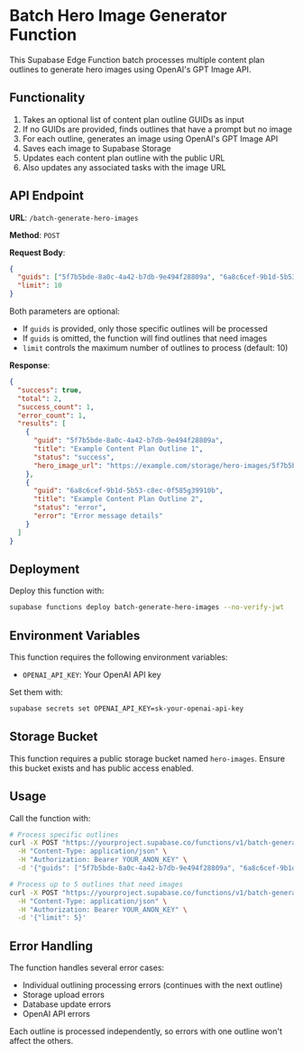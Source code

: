 # Batch Hero Image Generator Function

This Supabase Edge Function batch processes multiple content plan outlines to generate hero images using OpenAI's GPT Image API.

## Functionality

1. Takes an optional list of content plan outline GUIDs as input
2. If no GUIDs are provided, finds outlines that have a prompt but no image
3. For each outline, generates an image using OpenAI's GPT Image API
4. Saves each image to Supabase Storage
5. Updates each content plan outline with the public URL
6. Also updates any associated tasks with the image URL

## API Endpoint

**URL**: `/batch-generate-hero-images`

**Method**: `POST`

**Request Body**:
```json
{
  "guids": ["5f7b5bde-8a0c-4a42-b7db-9e494f28809a", "6a8c6cef-9b1d-5b53-c8ec-0f585g39910b"],
  "limit": 10
}
```

Both parameters are optional:
- If `guids` is provided, only those specific outlines will be processed
- If `guids` is omitted, the function will find outlines that need images
- `limit` controls the maximum number of outlines to process (default: 10)

**Response**:
```json
{
  "success": true,
  "total": 2,
  "success_count": 1,
  "error_count": 1,
  "results": [
    {
      "guid": "5f7b5bde-8a0c-4a42-b7db-9e494f28809a",
      "title": "Example Content Plan Outline 1",
      "status": "success",
      "hero_image_url": "https://example.com/storage/hero-images/5f7b5bde-8a0c-4a42-b7db-9e494f28809a.png"
    },
    {
      "guid": "6a8c6cef-9b1d-5b53-c8ec-0f585g39910b",
      "title": "Example Content Plan Outline 2",
      "status": "error",
      "error": "Error message details"
    }
  ]
}
```

## Deployment

Deploy this function with:

```bash
supabase functions deploy batch-generate-hero-images --no-verify-jwt
```

## Environment Variables

This function requires the following environment variables:

- `OPENAI_API_KEY`: Your OpenAI API key

Set them with:

```bash
supabase secrets set OPENAI_API_KEY=sk-your-openai-api-key
```

## Storage Bucket

This function requires a public storage bucket named `hero-images`. Ensure this bucket exists and has public access enabled.

## Usage

Call the function with:

```bash
# Process specific outlines
curl -X POST "https://yourproject.supabase.co/functions/v1/batch-generate-hero-images" \
  -H "Content-Type: application/json" \
  -H "Authorization: Bearer YOUR_ANON_KEY" \
  -d '{"guids": ["5f7b5bde-8a0c-4a42-b7db-9e494f28809a", "6a8c6cef-9b1d-5b53-c8ec-0f585g39910b"]}'

# Process up to 5 outlines that need images
curl -X POST "https://yourproject.supabase.co/functions/v1/batch-generate-hero-images" \
  -H "Content-Type: application/json" \
  -H "Authorization: Bearer YOUR_ANON_KEY" \
  -d '{"limit": 5}'
```

## Error Handling

The function handles several error cases:
- Individual outlining processing errors (continues with the next outline)
- Storage upload errors
- Database update errors
- OpenAI API errors

Each outline is processed independently, so errors with one outline won't affect the others.